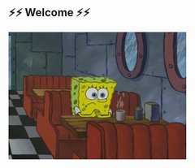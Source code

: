 ## ⚡⚡ Welcome ⚡⚡
<p align="left">
  <img src="https://github.com/No1dem/No1dem/blob/main/Slightly%20higher%20quality%20SpongeBob%20coffee%20mug%20gif%20I%20made,%20thought%20I'd%20share%20it.%20-%20Imgur.gif?raw=true" width="350" alt="SpongeBob coffee mug gif">
</p>

<!--
**No1dem/No1dem** is a ✨ _special_ ✨ repository because its `README.md` (this file) appears on your GitHub profile.

Here are some ideas to get you started:

- 🔭 I’m currently working on ...
- 🌱 I’m currently learning ...
- 👯 I’m looking to collaborate on ...
- 🤔 I’m looking for help with ...
- 💬 Ask me about ...
- 📫 How to reach me: ...
- 😄 Pronouns: ...
- ⚡ Fun fact: ...
-->
